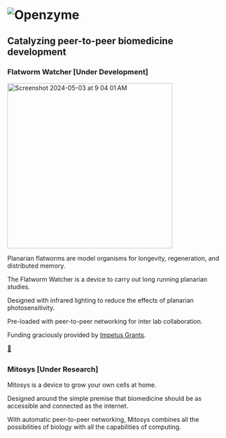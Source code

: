 # ![Openzyme](https://user-images.githubusercontent.com/9427089/205163968-380db264-57ef-459f-8d56-051a90b655fd.png)

## Catalyzing peer-to-peer biomedicine development

### Flatworm Watcher [Under Development]

<img width="377" alt="Screenshot 2024-05-03 at 9 04 01 AM" src="https://github.com/Openzyme/openzyme/assets/9427089/35f25539-f4f2-40ea-97c2-1edd8d898e75">  

Planarian flatworms are model organisms for longevity, regeneration, and distributed memory.

The Flatworm Watcher is a device to carry out long running planarian studies.

Designed with infrared lighting to reduce the effects of planarian photosensitivity.

Pre-loaded with peer-to-peer networking for inter lab collaboration.

Funding graciously provided by [Impetus Grants](https://impetusgrants.org/news-and-updates/round-3-projects-funded). 

[👾](https://app.radicle.xyz/nodes/ash.radicle.garden/rad:z3f8K3uSSd1qPZ7UWpFK9aL4tiiAr)

##

### Mitosys [Under Research]

Mitosys is a device to grow your own cells at home.

Designed around the simple premise that biomedicine should be as accessible and connected as the internet.

With automatic peer-to-peer networking, Mitosys combines all the possibilities of biology with all the capabilities of computing.

